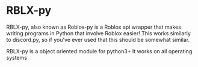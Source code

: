 # RBLX-py
RBLX-py, also known as Roblox-py is a Roblox api wrapper that makes writing programs in Python that involve Roblox easier!
This works similarly to discord.py, so if you've ever used that this should be somewhat similar.

RBLX-py is a object oriented module for python3+
It works on all operating systems
